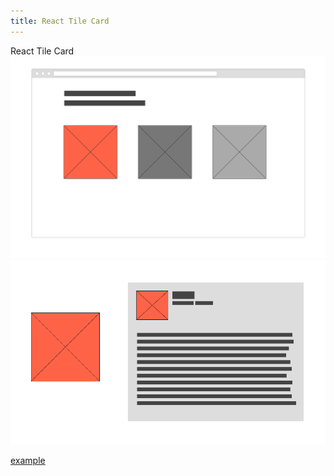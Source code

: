 ```yaml
---
title: React Tile Card
---
```


React Tile Card
![Tile Card Wire Frame](assets/2-tile-row.png)
![Tile Card Wire Frame](assets/tile-card.png)



[example](https://fitzk.github.io/react-tilecard/example)
